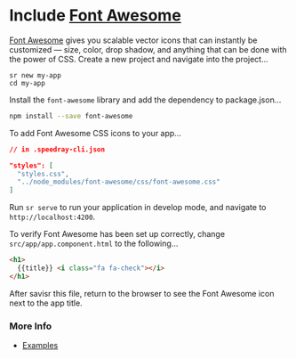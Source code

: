 <!-- Links in /docs/documentation should NOT have `.md` at the end, because they end up in our wiki at release. -->

# Include [Font Awesome](http://fontawesome.io/)

[Font Awesome](http://fontawesome.io/) gives you scalable vector icons that can instantly be customized — size, color, drop shadow, and anything that can be done with the power of CSS.
Create a new project and navigate into the project...
```
sr new my-app
cd my-app
```

Install the `font-awesome` library and add the dependency to package.json...
```bash
npm install --save font-awesome
```

To add Font Awesome CSS icons to your app...
```json
// in .speedray-cli.json

"styles": [
  "styles.css",
  "../node_modules/font-awesome/css/font-awesome.css"
]
```

Run `sr serve` to run your application in develop mode, and navigate to `http://localhost:4200`.

To verify Font Awesome has been set up correctly, change `src/app/app.component.html` to the following...
```html
<h1>
  {{title}} <i class="fa fa-check"></i>
</h1>
```

After savisr this file, return to the browser to see the Font Awesome icon next to the app title.

### More Info

- [Examples](http://fontawesome.io/examples/)
